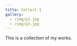```yaml
---
title: Collect 1
gallery:
  - /img/p2.jpg
  - /img/p3.jpg
---
```


This is a collection of my works.